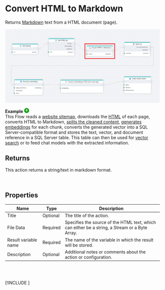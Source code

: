# Convert HTML to Markdown

Returns [Markdown](https://en.wikipedia.org/wiki/Markdown) text from a HTML document (page).


![img](../../../../images/flow/convert-HTML-to-markdown.png)

**Example** ![img](../../../../images/strz.jpg)  
This Flow reads a [website sitemap](get-sitemap.md), downloads the [HTML](http-request.md) of each page, converts HTML to Markdown, [splits the cleaned content](../ai/split-text.md), [generates embeddings](../azure-ai/generate-embedding.md) for each chunk, converts the generated vector into a SQL Server-compatible format and stores the text, vector, and document reference in a SQL Server table. This table can then be used for [vector search](../postgresql/vector-search.md) or to feed chat models with the extracted information. 
<br/>

## Returns

This action returns a string/text in markdown format.

<br/>

## Properties

| Name                 | Type     | Description                                                                                                   |
| -------------------- | -------- | ------------------------------------------------------------------------------------------------------------- |
| Title                | Optional |   The title of the action.                    |
| File Data            | Required | Specifies the source of the HTML text, which can either be a string, a Stream or a Byte Array.                |
| Result variable name | Required | The name of the variable in which the result will be stored.  |
| Description          | Optional | Additional notes or comments about the action or configuration. |

<br/>

<br/>

[!INCLUDE [](./__videos.md)]